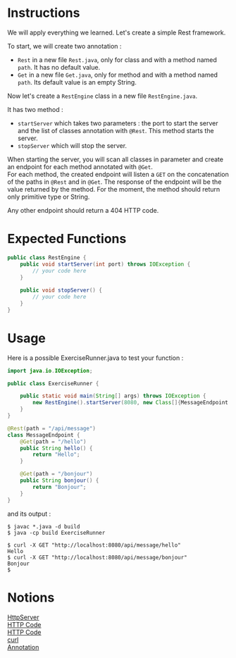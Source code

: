 # Instructions

We will apply everything we learned. Let's create a simple Rest framework.

To start, we will create two annotation : 
* `Rest` in a new file `Rest.java`, only for class and with a method named `path`. It has no default value.
* `Get` in a new file `Get.java`, only for method and with a method named `path`. Its default value is an empty String.

Now let's create a `RestEngine` class in a new file `RestEngine.java`.

It has two method : 
* `startServer` which takes two parameters : the port to start the server and the list of classes annotation with `@Rest`. This method starts the server.
* `stopServer` which will stop the server.

When starting the server, you will scan all classes in parameter and create an endpoint for each method annotated with `@Get`.  
For each method, the created endpoint will listen a `GET` on the concatenation of the paths in `@Rest` and in `@Get`. The response of the endpoint will be the value returned by the method. For the moment, the method should return only primitive type or String.

Any other endpoint should return a 404 HTTP code.

# Expected Functions
```java
public class RestEngine {
    public void startServer(int port) throws IOException {
        // your code here
    }
    
    public void stopServer() {
        // your code here
    }
}
```

# Usage

Here is a possible ExerciseRunner.java to test your function :

```java
import java.io.IOException;

public class ExerciseRunner {

    public static void main(String[] args) throws IOException {
        new RestEngine().startServer(8080, new Class[]{MessageEndpoint.class});
    }
}

@Rest(path = "/api/message")
class MessageEndpoint {
    @Get(path = "/hello")
    public String hello() {
        return "Hello";
    }

    @Get(path = "/bonjour")
    public String bonjour() {
        return "Bonjour";
    }
}

```
          
and its output :
```shell
$ javac *.java -d build
$ java -cp build ExerciseRunner 

$ curl -X GET "http://localhost:8080/api/message/hello" 
Hello
$ curl -X GET "http://localhost:8080/api/message/bonjour" 
Bonjour
$
```

# Notions
[HttpServer](https://docs.oracle.com/en/java/javase/17/docs/api/jdk.httpserver/com/sun/net/httpserver/HttpServer.html)  
[HTTP Code](https://developer.mozilla.org/fr/docs/Web/HTTP/Status)  
[HTTP Code](https://developer.mozilla.org/fr/docs/Web/HTTP/Methods)  
[curl](https://curl.se/)  
[Annotation](https://docs.oracle.com/javase/8/docs/technotes/guides/language/annotations.html)  

